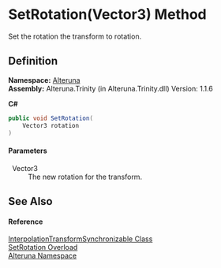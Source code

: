 # SetRotation(Vector3) Method



Set the rotation the transform to rotation.




## Definition
**Namespace:** <a href="N_Alteruna">Alteruna</a>  
**Assembly:** Alteruna.Trinity (in Alteruna.Trinity.dll) Version: 1.1.6

**C#**
``` C#
public void SetRotation(
	Vector3 rotation
)
```



#### Parameters
<dl><dt>  Vector3</dt><dd>The new rotation for the transform.</dd></dl>

## See Also


#### Reference
<a href="T_Alteruna_InterpolationTransformSynchronizable">InterpolationTransformSynchronizable Class</a>  
<a href="Overload_Alteruna_InterpolationTransformSynchronizable_SetRotation">SetRotation Overload</a>  
<a href="N_Alteruna">Alteruna Namespace</a>  
